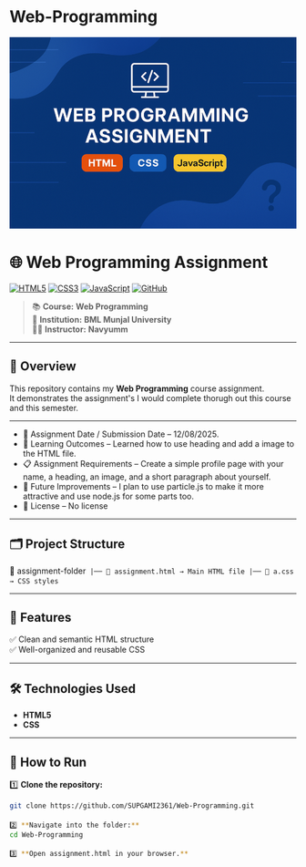 # Web-Programming

![Web Programming Assignment Banner](banner_small.png)

# 🌐 Web Programming Assignment

[![HTML5](https://img.shields.io/badge/HTML5-orange?logo=html5&logoColor=white)]()
[![CSS3](https://img.shields.io/badge/CSS3-blue?logo=css3&logoColor=white)]()
[![JavaScript](https://img.shields.io/badge/JavaScript-yellow?logo=javascript&logoColor=black)]()
[![GitHub](https://img.shields.io/badge/GitHub-100000?logo=github&logoColor=white)]()

> 📚 **Course:** **Web Programming**  
> 🏫 **Institution:** **BML Munjal University**  
> 👨‍🏫 **Instructor:** **Navyumm**

---

## 📌 Overview

This repository contains my **Web Programming** course assignment.  
It demonstrates the assignment's I would complete thorugh out this course and this semester.

---

- 📅 Assignment Date / Submission Date – 12/08/2025.
- 📝 Learning Outcomes – Learned how to use heading and add a image to the HTML file.
- 📋 Assignment Requirements – Create a simple profile page with your name, a heading, an image, and a short paragraph about yourself.
- 🎯 Future Improvements – I plan to use particle.js to make it more attractive and use node.js for some parts too.
- 📜 License – No license

---

## 🗂 Project Structure
📂 assignment-folder```
|── 📄 assignment.html → Main HTML file
|── 🎨 a.css → CSS styles```

---

## 🚀 Features 
✅ Clean and semantic HTML structure  
✅ Well-organized and reusable CSS  

---

## 🛠 Technologies Used
- **HTML5**
- **CSS**

---

## 📄 How to Run

1️⃣ **Clone the repository:**
```bash
git clone https://github.com/SUPGAMI2361/Web-Programming.git

2️⃣ **Navigate into the folder:**
cd Web-Programming

3️⃣ **Open assignment.html in your browser.**
